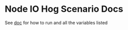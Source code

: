 # Node IO Hog Scenario Docs

See [doc](https://github.com/cloud-bulldozer/kraken-hub/blob/main/docs/node-io-hog.md) for how to run and all the variables listed
